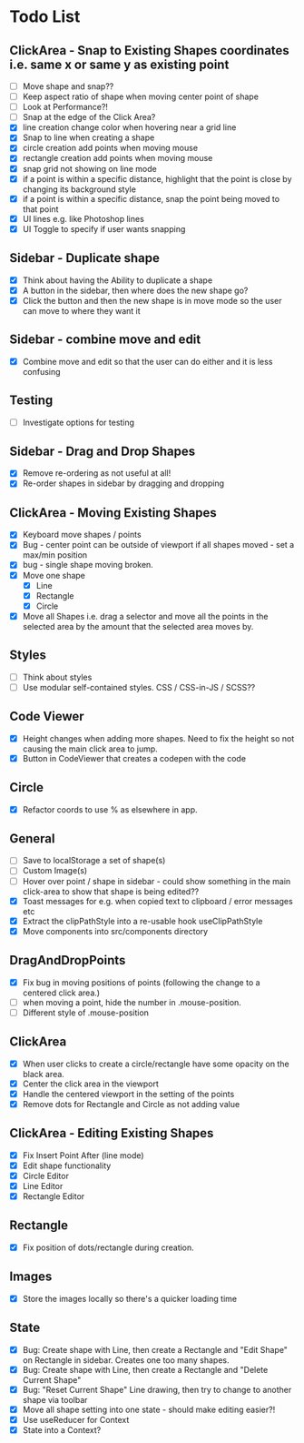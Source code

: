 # Todo List

## ClickArea - Snap to Existing Shapes coordinates i.e. same x or same y as existing point

- [ ] Move shape and snap??
- [ ] Keep aspect ratio of shape when moving center point of shape
- [ ] Look at Performance?!
- [ ] Snap at the edge of the Click Area?
- [x] line creation change color when hovering near a grid line
- [x] Snap to line when creating a shape
- [x] circle creation add points when moving mouse
- [x] rectangle creation add points when moving mouse
- [x] snap grid not showing on line mode
- [x] if a point is within a specific distance, highlight that the point is close by changing its background style
- [x] if a point is within a specific distance, snap the point being moved to that point
- [x] UI lines e.g. like Photoshop lines
- [x] UI Toggle to specify if user wants snapping

## Sidebar - Duplicate shape

- [x] Think about having the Ability to duplicate a shape
- [x] A button in the sidebar, then where does the new shape go?
- [x] Click the button and then the new shape is in move mode so the user can move to where they want it

## Sidebar - combine move and edit

- [x] Combine move and edit so that the user can do either and it is less confusing

## Testing

- [ ] Investigate options for testing

## Sidebar - Drag and Drop Shapes

- [x] Remove re-ordering as not useful at all!
- [x] Re-order shapes in sidebar by dragging and dropping

## ClickArea - Moving Existing Shapes

- [x] Keyboard move shapes / points
- [x] Bug - center point can be outside of viewport if all shapes moved - set a max/min position
- [x] bug - single shape moving broken.
- [x] Move one shape
  - [x] Line
  - [x] Rectangle
  - [x] Circle
- [x] Move all Shapes i.e. drag a selector and move all the points in the selected area by the amount that the selected area moves by.

## Styles

- [ ] Think about styles
- [ ] Use modular self-contained styles. CSS / CSS-in-JS / SCSS??

## Code Viewer

- [x] Height changes when adding more shapes. Need to fix the height so not causing the main click area to jump.
- [x] Button in CodeViewer that creates a codepen with the code

## Circle

- [x] Refactor coords to use % as elsewhere in app.

## General

- [ ] Save to localStorage a set of shape(s)
- [ ] Custom Image(s)
- [ ] Hover over point / shape in sidebar - could show something in the main click-area to show that shape is being edited??
- [x] Toast messages for e.g. when copied text to clipboard / error messages etc
- [x] Extract the clipPathStyle into a re-usable hook useClipPathStyle
- [x] Move components into src/components directory

## DragAndDropPoints

- [x] Fix bug in moving positions of points (following the change to a centered click area.)
- [ ] when moving a point, hide the number in .mouse-position.
- [ ] Different style of .mouse-position

## ClickArea

- [x] When user clicks to create a circle/rectangle have some opacity on the black area.
- [x] Center the click area in the viewport
- [x] Handle the centered viewport in the setting of the points
- [x] Remove dots for Rectangle and Circle as not adding value

## ClickArea - Editing Existing Shapes

- [x] Fix Insert Point After (line mode)
- [x] Edit shape functionality
- [x] Circle Editor
- [x] Line Editor
- [x] Rectangle Editor

## Rectangle

- [x] Fix position of dots/rectangle during creation.

## Images

- [x] Store the images locally so there's a quicker loading time

## State

- [x] Bug: Create shape with Line, then create a Rectangle and "Edit Shape" on Rectangle in sidebar. Creates one too many shapes.
- [x] Bug: Create shape with Line, then create a Rectangle and "Delete Current Shape"
- [x] Bug: "Reset Current Shape" Line drawing, then try to change to another shape via toolbar
- [x] Move all shape setting into one state - should make editing easier?!
- [x] Use useReducer for Context
- [x] State into a Context?
